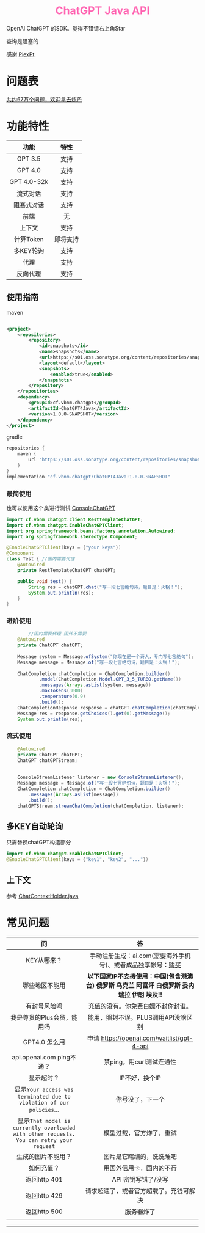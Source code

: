 <h1 style="text-align: center; color: hotpink; -webkit-animation: rainbow 5s infinite; -moz-animation: rainbow 5s infinite; -o-animation: rainbow 5s infinite; animation: rainbow 5s infinite;">ChatGPT Java API</h1>

OpenAI ChatGPT 的SDK。觉得不错请右上角Star

查询是阻塞的


感谢 [PlexPt](https://github.com/PlexPt/).

# 问题表

[共约67万个问题，欢迎拿去炼丹](https://github.com/PlexPt/awesome-chatgpt-prompts-zh/blob/main/question/README.md)



# 功能特性

|     功能      |  特性  |
|:-----------:|:----:|
|   GPT 3.5   |  支持  |
|   GPT 4.0   |  支持  |
| GPT 4.0-32k |  支持  |
|    流式对话     |  支持  |
|    阻塞式对话    |  支持  |
|     前端      |  无   |
|     上下文     |  支持  |
|   计算Token   | 即将支持 |
|   多KEY轮询    |  支持  |
|     代理      |  支持  |
|    反向代理     |  支持  |


## 使用指南


maven
```xml

<project>
    <repositories>
        <repository>
            <id>snapshots</id>
            <name>snapshots</name>
            <url>https://s01.oss.sonatype.org/content/repositories/snapshots/</url>
            <layout>default</layout>
            <snapshots>
                <enabled>true</enabled>
            </snapshots>
        </repository>
    </repositories>
    <dependency>
        <groupId>cf.vbnm.chatgpt</groupId>
        <artifactId>ChatGPT4Java</artifactId>
        <version>1.0.0-SNAPSHOT</version>
    </dependency>
</project>
```

gradle

```groovy
repositories {
    maven {
        url "https://s01.oss.sonatype.org/content/repositories/snapshots/"
    }
}
implementation "cf.vbnm.chatgpt:ChatGPT4Java:1.0.0-SNAPSHOT"
```



### 最简使用

也可以使用这个类进行测试 [ConsoleChatGPT](src/test/java/cf/vbnm/chatgpt/StreamTest.java)

```java
import cf.vbnm.chatgpt.client.RestTemplateChatGPT;
import cf.vbnm.chatgpt.EnableChatGPTClient;
import org.springframework.beans.factory.annotation.Autowired;
import org.springframework.stereotype.Component;

@EnableChatGPTClient(keys = {"your keys"})
@Component
class Test { //国内需要代理
    @Autowired
    private RestTemplateChatGPT chatGPT;

    public void test() {
        String res = chatGPT.chat("写一段七言绝句诗，题目是：火锅！");
        System.out.println(res);
    }
}

```


### 进阶使用

```java
        //国内需要代理 国外不需要
    @Autowired
    private ChatGPT chatGPT;
    
    Message system = Message.ofSystem("你现在是一个诗人，专门写七言绝句");
    Message message = Message.of("写一段七言绝句诗，题目是：火锅！");
    
    ChatCompletion chatCompletion = ChatCompletion.builder()
            .model(ChatCompletion.Model.GPT_3_5_TURBO.getName())
            .messages(Arrays.asList(system, message))
            .maxTokens(3000)
            .temperature(0.9)
            .build();
    ChatCompletionResponse response = chatGPT.chatCompletion(chatCompletion);
    Message res = response.getChoices().get(0).getMessage();
    System.out.println(res);

```

### 流式使用

```java
    @Autowired
    private ChatGPT chatGPT;
    ChatGPT chatGPTStream;
    
            
    ConsoleStreamListener listener = new ConsoleStreamListener();
    Message message = Message.of("写一段七言绝句诗，题目是：火锅！");
    ChatCompletion chatCompletion = ChatCompletion.builder()
        .messages(Arrays.asList(message))
        .build();
    chatGPTStream.streamChatCompletion(chatCompletion, listener);

```

## 多KEY自动轮询

只需替换chatGPT构造部分

```java
import cf.vbnm.chatgpt.EnableChatGPTClient;
@EnableChatGPTClient(keys = {"key1", "key2", "..."})
```

## 上下文

参考  [ChatContextHolder.java](src/main/java/cf/vbnm/chatgpt/util/ChatContextHolder.java) 



# 常见问题

|                                           问                                            |                                       答                                       |
|:--------------------------------------------------------------------------------------:|:-----------------------------------------------------------------------------:|
|                                        KEY从哪来？                                         | 手动注册生成：ai.com(需要海外手机号)、或者成品独享帐号：[购买](https://fk.fq.mk/?code=YT0xJmI9Mg%3D%3D) |
|                                        哪些地区不能用                                         |            **以下国家IP不支持使用：中国(包含港澳台) 俄罗斯 乌克兰 阿富汗 白俄罗斯 委内瑞拉 伊朗 埃及!!**            |
|                                         有封号风险吗                                         |                               充值的没有。你免费白嫖不封你封谁。                               |
|                                    我是尊贵的Plus会员，能用吗                                     |                             能用，照封不误。PLUS调用API没啥区别                             |
|                                       GPT4.0 怎么用                                       |                   申请 https://openai.com/waitlist/gpt-4-api                    |
|                                 api.openai.com ping不通？                                 |                               禁ping，用curl测试连通性                                |
|                                         显示超时？                                          |                                   IP不好，换个IP                                   |
|           显示`Your access was terminated due to violation of our policies`...           |                                   你号没了，下一个                                    |
| 显示`That model is currently overloaded with other requests. You can retry your request` |                                 模型过载，官方炸了，重试                                  |
|                                       生成的图片不能用？                                        |                                 图片是它瞎编的，洗洗睡吧                                  |
|                                         如何充值？                                          |                                 用国外信用卡，国内的不行                                  |
|                                       返回http 401                                       |                                 API 密钥写错了/没写                                  |
|                                       返回http 429                                       |                              请求超速了，或者官方超载了。充钱可解决                              |
|                                       返回http 500                                       |                                     服务器炸了                                     |
|                                                                                        |                                                                               |

---
